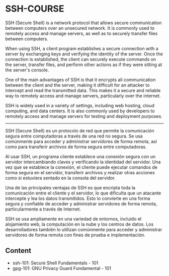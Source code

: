 # SSH-COURSE

SSH (Secure Shell) is a network protocol that allows secure communication between computers over an unsecured network. It is commonly used to remotely access and manage servers, as well as to securely transfer files between computers.

When using SSH, a client program establishes a secure connection with a server by exchanging keys and verifying the identity of the server. Once the connection is established, the client can securely execute commands on the server, transfer files, and perform other actions as if they were sitting at the server's console.

One of the main advantages of SSH is that it encrypts all communication between the client and the server, making it difficult for an attacker to intercept and read the transmitted data. This makes it a secure and reliable way to remotely access and manage servers, particularly over the internet.

SSH is widely used in a variety of settings, including web hosting, cloud computing, and data centers. It is also commonly used by developers to remotely access and manage servers for testing and deployment purposes.

---

SSH (Secure Shell) es un protocolo de red que permite la comunicación segura entre computadoras a través de una red no segura. Se usa comúnmente para acceder y administrar servidores de forma remota, así como para transferir archivos de forma segura entre computadoras.

Al usar SSH, un programa cliente establece una conexión segura con un servidor intercambiando claves y verificando la identidad del servidor. Una vez que se establece la conexión, el cliente puede ejecutar comandos de forma segura en el servidor, transferir archivos y realizar otras acciones como si estuviera sentado en la consola del servidor.

Una de las principales ventajas de SSH es que encripta toda la comunicación entre el cliente y el servidor, lo que dificulta que un atacante intercepte y lea los datos transmitidos. Esto lo convierte en una forma segura y confiable de acceder y administrar servidores de forma remota, particularmente a través de Internet.

SSH se usa ampliamente en una variedad de entornos, incluido el alojamiento web, la computación en la nube y los centros de datos. Los desarrolladores también lo utilizan comúnmente para acceder y administrar servidores de forma remota con fines de prueba e implementación.

## Content

* ssh-101: Secure Shell Fundamentals - 101
* gpg-101: GNU Privacy Guard Fundamental - 101
